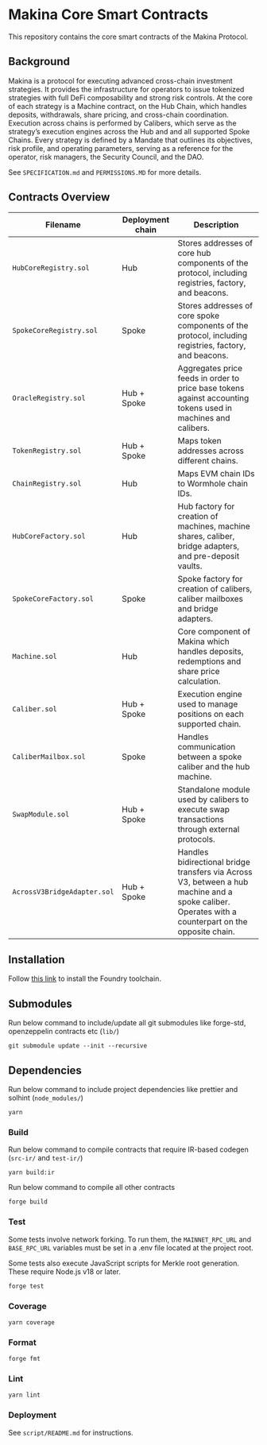 # Makina Core Smart Contracts

This repository contains the core smart contracts of the Makina Protocol.

## Background

Makina is a protocol for executing advanced cross-chain investment strategies. It provides the infrastructure for operators to issue tokenized strategies with full DeFi composability and strong risk controls. At the core of each strategy is a Machine contract, on the Hub Chain, which handles deposits, withdrawals, share pricing, and cross-chain coordination. Execution across chains is performed by Calibers, which serve as the strategy’s execution engines across the Hub and and all supported Spoke Chains. Every strategy is defined by a Mandate that outlines its objectives, risk profile, and operating parameters, serving as a reference for the operator, risk managers, the Security Council, and the DAO.

See `SPECIFICATION.md` and `PERMISSIONS.MD` for more details.

## Contracts Overview

| Filename                    | Deployment chain | Description                                                                                                                                         |
| --------------------------- | ---------------- | --------------------------------------------------------------------------------------------------------------------------------------------------- |
| `HubCoreRegistry.sol`       | Hub              | Stores addresses of core hub components of the protocol, including registries, factory, and beacons.                                                |
| `SpokeCoreRegistry.sol`     | Spoke            | Stores addresses of core spoke components of the protocol, including registries, factory, and beacons.                                              |
| `OracleRegistry.sol`        | Hub + Spoke      | Aggregates price feeds in order to price base tokens against accounting tokens used in machines and calibers.                                       |
| `TokenRegistry.sol`         | Hub + Spoke      | Maps token addresses across different chains.                                                                                                       |
| `ChainRegistry.sol`         | Hub              | Maps EVM chain IDs to Wormhole chain IDs.                                                                                                           |
| `HubCoreFactory.sol`        | Hub              | Hub factory for creation of machines, machine shares, caliber, bridge adapters, and pre-deposit vaults.                                             |
| `SpokeCoreFactory.sol`      | Spoke            | Spoke factory for creation of calibers, caliber mailboxes and bridge adapters.                                                                      |
| `Machine.sol`               | Hub              | Core component of Makina which handles deposits, redemptions and share price calculation.                                                           |
| `Caliber.sol`               | Hub + Spoke      | Execution engine used to manage positions on each supported chain.                                                                                  |
| `CaliberMailbox.sol`        | Spoke            | Handles communication between a spoke caliber and the hub machine.                                                                                  |
| `SwapModule.sol`            | Hub + Spoke      | Standalone module used by calibers to execute swap transactions through external protocols.                                                         |
| `AcrossV3BridgeAdapter.sol` | Hub + Spoke      | Handles bidirectional bridge transfers via Across V3, between a hub machine and a spoke caliber. Operates with a counterpart on the opposite chain. |

## Installation

Follow [this link](https://book.getfoundry.sh/getting-started/installation) to install the Foundry toolchain.

## Submodules

Run below command to include/update all git submodules like forge-std, openzeppelin contracts etc (`lib/`)

```shell
git submodule update --init --recursive
```

## Dependencies

Run below command to include project dependencies like prettier and solhint (`node_modules/`)

```shell
yarn
```

### Build

Run below command to compile contracts that require IR-based codegen (`src-ir/` and `test-ir/`)

```shell
yarn build:ir
```

Run below command to compile all other contracts

```shell
forge build
```

### Test

Some tests involve network forking. To run them, the `MAINNET_RPC_URL` and `BASE_RPC_URL` variables must be set in a .env file located at the project root.

Some tests also execute JavaScript scripts for Merkle root generation. These require Node.js v18 or later.

```shell
forge test
```

### Coverage

```shell
yarn coverage
```

### Format

```shell
forge fmt
```

### Lint

```shell
yarn lint
```

### Deployment

See `script/README.md` for instructions.
